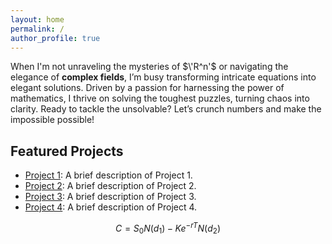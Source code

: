 ```yaml
---
layout: home
permalink: /
author_profile: true
---
```


When I'm not unraveling the mysteries of $\'R^n'$ or navigating the elegance of **complex fields**, I’m busy transforming intricate equations into elegant solutions. Driven by a passion for harnessing the power of mathematics, I thrive on solving the toughest puzzles, turning chaos into clarity. Ready to tackle the unsolvable? Let’s crunch numbers and make the impossible possible!

## Featured Projects

- [Project 1](#): A brief description of Project 1.
- [Project 2](#): A brief description of Project 2.
- [Project 3](#): A brief description of Project 3.
- [Project 4](#): A brief description of Project 4.



$$
C = S_0 N(d_1) - K e^{-rT} N(d_2)
$$


